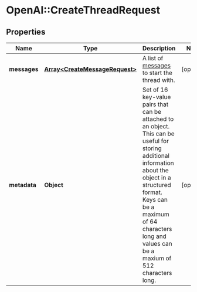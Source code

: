 # OpenAI::CreateThreadRequest

## Properties
Name | Type | Description | Notes
------------ | ------------- | ------------- | -------------
**messages** | [**Array&lt;CreateMessageRequest&gt;**](CreateMessageRequest.md) | A list of [messages](/docs/api-reference/messages) to start the thread with. | [optional] 
**metadata** | **Object** | Set of 16 key-value pairs that can be attached to an object. This can be useful for storing additional information about the object in a structured format. Keys can be a maximum of 64 characters long and values can be a maxium of 512 characters long.  | [optional] 

